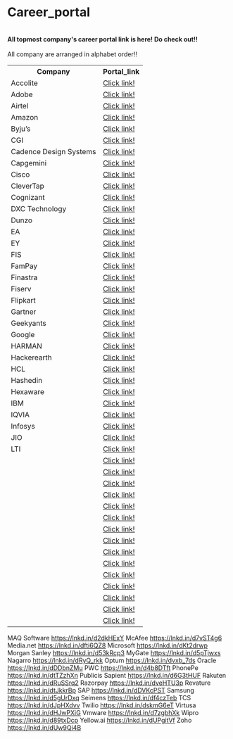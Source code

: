 # Career_portal
<br><b> All topmost company's career portal link is here! Do check out!!</b><br>
<br> All company are arranged in alphabet order!!</br>
<table>
  <tr>
    <th>Company</th>
    <th>Portal_link</th>
  </tr>
  <tr>
    <td>Accolite</td>
    <td><a href="https://lnkd.in/dDN5PWQk">Click link!</a></td>
  </tr>
  <tr>
    <td>Adobe</td>
     <td><a href="https://lnkd.in/dMWhmAKZ">Click link!</a></td>
  </tr>
  <tr>
    <td>Airtel</td>
     <td><a href="https://lnkd.in/d9i9YwjV">Click link!</a></td>
  </tr>
   <tr>
    <td>Amazon</td>
     <td><a href="https://lnkd.in/dSYUatGR">Click link!</a></td>
  </tr>
   <tr>
    <td>Byju’s</td>
     <td><a href="https://lnkd.in/dX4g5UrW">Click link!</a></td>
  </tr>
   <tr>
    <td>CGI</td>
     <td><a href="https://lnkd.in/d3vs3whb">Click link!</a></td>
  </tr>
   <tr>
    <td>Cadence Design Systems</td>
     <td><a href="https://lnkd.in/dAjV2Df4">Click link!</a></td>
  </tr>
   <tr>
    <td>Capgemini</td>
     <td><a href="https://lnkd.in/dZBUYY88">Click link!</a></td>
  </tr>
   <tr>
    <td>Cisco</td>
     <td><a href="https://jobs.cisco.com/">Click link!</a></td>
  </tr>
   <tr>
    <td>CleverTap</td>
     <td><a href="https://lnkd.in/dUNg4sZP">Click link!</a></td>
  </tr>
   <tr>
    <td>Cognizant</td>
     <td><a href="https://lnkd.in/d6tp6F_p">Click link!</a></td>
  </tr>
   <tr>
    <td>DXC Technology</td>
     <td><a href="https://lnkd.in/dnVzT7eb">Click link!</a></td>
  </tr>
   <tr>
    <td>Dunzo</td>
     <td><a href="https://lnkd.in/d5ZUmmG6">Click link!</a></td>
  </tr>
   <tr>
    <td>EA</td>
     <td><a href="https://lnkd.in/dHTe2pFc">Click link!</a></td>
  </tr>
   <tr>
    <td>EY</td>
     <td><a href="https://lnkd.in/d9MbsS3V">Click link!</a></td>
  </tr>
   <tr>
    <td>FIS</td>
     <td><a href="https://lnkd.in/dJCX6aVz">Click link!</a></td>
  </tr>
   <tr>
    <td>FamPay</td>
     <td><a href="https://apply.fampay.in/">Click link!</a></td>
  </tr>
   <tr>
    <td>Finastra</td>
     <td><a href="https://lnkd.in/dsXSfUev">Click link!</a></td>
  </tr>
   <tr>
    <td>Fiserv</td>
     <td><a href="https://lnkd.in/d7inSReM">Click link!</a></td>
  </tr>
   <tr>
    <td>Flipkart</td>
     <td><a href="https://lnkd.in/d_9WfsNY">Click link!</a></td>
  </tr>
   <tr>
    <td>Gartner</td>
     <td><a href="https://lnkd.in/dgsH4KUz">Click link!</a></td>
  </tr>
   <tr>
    <td>Geekyants</td>
     <td><a href="https://lnkd.in/dDKQVqv2">Click link!</a></td>
  </tr>
   <tr>
    <td>Google</td>
     <td><a href="https://lnkd.in/dGMfCuRs">Click link!</a></td>
  </tr>
   <tr>
    <td>HARMAN</td>
     <td><a href="https://lnkd.in/dBP_hSFE">Click link!</a></td>
  </tr>
   <tr>
    <td>Hackerearth</td>
     <td><a href="https://lnkd.in/ds2n7SNb">Click link!</a></td>
  </tr>
   <tr>
    <td>HCL</td>
     <td><a href="https://lnkd.in/dwTuQWAf">Click link!</a></td>
  </tr>
   <tr>
    <td>Hashedin</td>
     <td><a href="https://lnkd.in/d2ePnTG4">Click link!</a></td>
  </tr>
   <tr>
    <td>Hexaware</td>
     <td><a href="https://jobs.hexaware.com/">Click link!</a></td>
  </tr>
   <tr>
    <td>IBM</td>
     <td><a href="https://lnkd.in/dU-VhUCw">Click link!</a></td>
  </tr>
   <tr>
    <td>IQVIA</td>
     <td><a href="https://lnkd.in/dsxAXftw">Click link!</a></td>
  </tr>
   <tr>
    <td>Infosys</td>
     <td><a href="https://lnkd.in/dEcdZ7gf">Click link!</a></td>
  </tr>
   <tr>
    <td>JIO</td>
     <td><a href="https://lnkd.in/dqVxSNgW">Click link!</a></td>
  </tr>
   <tr>
    <td>LTI</td>
     <td><a href="https://lnkd.in/dnCVuQzD">Click link!</a></td>
  </tr>
   <tr>
    <td></td>
     <td><a href="">Click link!</a></td>
  </tr>
   <tr>
    <td></td>
     <td><a href="">Click link!</a></td>
  </tr>
   <tr>
    <td></td>
     <td><a href="">Click link!</a></td>
  </tr>
  <tr>
    <td></td>
     <td><a href="">Click link!</a></td>
  </tr>
  <tr>
    <td></td>
     <td><a href="">Click link!</a></td>
  </tr>
  <tr>
    <td></td>
     <td><a href="">Click link!</a></td>
  </tr>
  <tr>
    <td></td>
     <td><a href="">Click link!</a></td>
  </tr>
  <tr>
    <td></td>
     <td><a href="">Click link!</a></td>
  </tr>
  <tr>
    <td></td>
     <td><a href="">Click link!</a></td>
  </tr>
  <tr>
    <td></td>
     <td><a href="">Click link!</a></td>
  </tr>
  <tr>
    <td></td>
     <td><a href="">Click link!</a></td>
  </tr>
  <tr>
    <td></td>
     <td><a href="">Click link!</a></td>
  </tr>
  <tr>
    <td></td>
     <td><a href="">Click link!</a></td>
  </tr>
  <tr>
    <td></td>
     <td><a href="">Click link!</a></td>
  </tr>
  <tr>
    <td></td>
     <td><a href="">Click link!</a></td>
  </tr>
</table>

	   
	
	
	
	
	
	
	
	
	
MAQ Software	https://lnkd.in/d2dkHExY
McAfee	https://lnkd.in/d7vST4g6
Media.net	https://lnkd.in/dfti6QZ8
Microsoft	https://lnkd.in/dKt2drwp
Morgan Sanley	https://lnkd.in/d53kRcp3
MyGate	https://lnkd.in/d5pTjwxs
Nagarro	https://lnkd.in/dRyQ_rkk
Optum	https://lnkd.in/dvxb_7ds
Oracle	https://lnkd.in/dDDbnZMu
PWC	https://lnkd.in/d4b8DTft
PhonePe	https://lnkd.in/dtTZzhXn
Publicis Sapient	https://lnkd.in/d6G3tHUF
Rakuten	https://lnkd.in/dRuSSrq2
Razorpay	https://lnkd.in/dveHTU3p
Revature	https://lnkd.in/dtJkkrBp
SAP	https://lnkd.in/dDVKcPST
Samsung	https://lnkd.in/d5gUrDxq
Seimens	https://lnkd.in/df4czTeb
TCS	https://lnkd.in/dJpHXdvv
Twilio	https://lnkd.in/dskmG6eT
Virtusa	https://lnkd.in/dHJwPXiG
Vmware	https://lnkd.in/d7zgbhXk
Wipro	https://lnkd.in/d89txDcp
Yellow.ai	https://lnkd.in/dUPgitVf
Zoho	https://lnkd.in/dUw9Qi4B
